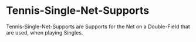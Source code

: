 # Tennis-Single-Net-Supports

Tennis-Single-Net-Supports are Supports for the Net on a Double-Field that are used, when playing Singles.